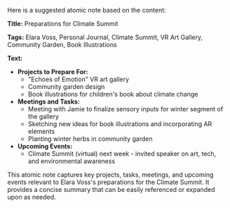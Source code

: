 Here is a suggested atomic note based on the content:

**Title:** Preparations for Climate Summit

**Tags:** Elara Voss, Personal Journal, Climate Summit, VR Art Gallery, Community Garden, Book Illustrations

**Text:**

* **Projects to Prepare For:**
	+ "Echoes of Emotion" VR art gallery
	+ Community garden design
	+ Book illustrations for children's book about climate change
* **Meetings and Tasks:**
	+ Meeting with Jamie to finalize sensory inputs for winter segment of the gallery
	+ Sketching new ideas for book illustrations and incorporating AR elements
	+ Planting winter herbs in community garden
* **Upcoming Events:**
	+ Climate Summit (virtual) next week - invited speaker on art, tech, and environmental awareness

This atomic note captures key projects, tasks, meetings, and upcoming events relevant to Elara Voss's preparations for the Climate Summit. It provides a concise summary that can be easily referenced or expanded upon as needed.